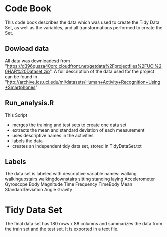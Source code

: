 # Code Book
This code book describes the data which was used to create the Tidy Data Set, as well as the variables, and all transformations performed to create the Set.

## Dowload data
All data was downloadesd from "https://d396qusza40orc.cloudfront.net/getdata%2Fprojectfiles%2FUCI%20HAR%20Dataset.zip". A full description of the data used for the project can be found in "http://archive.ics.uci.edu/ml/datasets/Human+Activity+Recognition+Using+Smartphones"

## Run_analysis.R
This Script 
* merges the training and test sets to create one data set
* extracts the mean and standard deviation of each measurement
* uses descriptive names in the activities
* labels the data
* creates an independent tidy data set, stored in TidyDataSet.txt

## Labels
The data set is labeled with descriptive variable names:
  walking 
  walkingupstairs 
  walkingdownstairs 
  sitting 
  standing 
  laying 
  Accelerometer
  Gyroscope
  Body
  Magnitude
  Time
  Frequency
  TimeBody
  Mean
  StandardDeviation
  Angle
  Gravity

# Tidy Data Set
The final data set has 180 rows x 88 columns and summarizes the data from the train set and the test set. It is exported in a text file.

